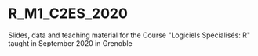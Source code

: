 # R_M1_C2ES_2020
Slides, data and teaching material for the Course "Logiciels Spécialisés: R" taught in September 2020 in Grenoble
